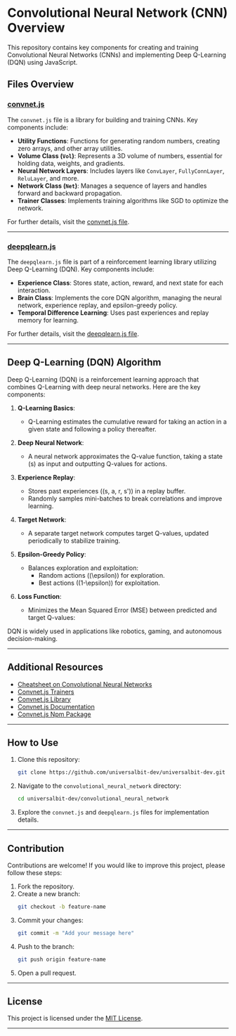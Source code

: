 # Convolutional Neural Network (CNN) Overview

This repository contains key components for creating and training Convolutional Neural Networks (CNNs) and implementing Deep Q-Learning (DQN) using JavaScript.

## Files Overview

### [convnet.js](https://github.com/universalbit-dev/universalbit-dev/blob/main/convolutional_neural_network/convnet.js)

The `convnet.js` file is a library for building and training CNNs. Key components include:
- **Utility Functions**: Functions for generating random numbers, creating zero arrays, and other array utilities.
- **Volume Class (`Vol`)**: Represents a 3D volume of numbers, essential for holding data, weights, and gradients.
- **Neural Network Layers**: Includes layers like `ConvLayer`, `FullyConnLayer`, `ReluLayer`, and more.
- **Network Class (`Net`)**: Manages a sequence of layers and handles forward and backward propagation.
- **Trainer Classes**: Implements training algorithms like SGD to optimize the network.

For further details, visit the [convnet.js file](https://github.com/universalbit-dev/universalbit-dev/blob/main/convolutional_neural_network/convnet.js).

---

### [deepqlearn.js](https://github.com/universalbit-dev/universalbit-dev/blob/main/convolutional_neural_network/deepqlearn.js)

The `deepqlearn.js` file is part of a reinforcement learning library utilizing Deep Q-Learning (DQN). Key components include:
- **Experience Class**: Stores state, action, reward, and next state for each interaction.
- **Brain Class**: Implements the core DQN algorithm, managing the neural network, experience replay, and epsilon-greedy policy.
- **Temporal Difference Learning**: Uses past experiences and replay memory for learning.

For further details, visit the [deepqlearn.js file](https://github.com/universalbit-dev/universalbit-dev/blob/main/convolutional_neural_network/deepqlearn.js).

---

## Deep Q-Learning (DQN) Algorithm

Deep Q-Learning (DQN) is a reinforcement learning approach that combines Q-Learning with deep neural networks. Here are the key components:

1. **Q-Learning Basics**:
   - Q-Learning estimates the cumulative reward for taking an action in a given state and following a policy thereafter.

2. **Deep Neural Network**:
   - A neural network approximates the Q-value function, taking a state \(s\) as input and outputting Q-values for actions.

3. **Experience Replay**:
   - Stores past experiences \((s, a, r, s')\) in a replay buffer.
   - Randomly samples mini-batches to break correlations and improve learning.

4. **Target Network**:
   - A separate target network computes target Q-values, updated periodically to stabilize training.

5. **Epsilon-Greedy Policy**:
   - Balances exploration and exploitation:
     - Random actions (\(\epsilon\)) for exploration.
     - Best actions (\(1-\epsilon\)) for exploitation.

6. **Loss Function**:
   - Minimizes the Mean Squared Error (MSE) between predicted and target Q-values:
   
DQN is widely used in applications like robotics, gaming, and autonomous decision-making.

---

## Additional Resources

- [Cheatsheet on Convolutional Neural Networks](https://stanford.edu/~shervine/teaching/cs-230/cheatsheet-convolutional-neural-networks)
- [Convnet.js Trainers](https://cs.stanford.edu/people/karpathy/convnetjs/demo/trainers.html)
- [Convnet.js Library](https://cs.stanford.edu/people/karpathy/convnetjs/)
- [Convnet.js Documentation](https://cs.stanford.edu/people/karpathy/convnetjs/docs.html)
- [Convnet.js Npm Package](https://www.npmjs.com/package/convnet)

---

## How to Use

1. Clone this repository:
   ```bash
   git clone https://github.com/universalbit-dev/universalbit-dev.git
   ```

2. Navigate to the `convolutional_neural_network` directory:
   ```bash
   cd universalbit-dev/convolutional_neural_network
   ```

3. Explore the `convnet.js` and `deepqlearn.js` files for implementation details.

---

## Contribution

Contributions are welcome! If you would like to improve this project, please follow these steps:
1. Fork the repository.
2. Create a new branch:
   ```bash
   git checkout -b feature-name
   ```
3. Commit your changes:
   ```bash
   git commit -m "Add your message here"
   ```
4. Push to the branch:
   ```bash
   git push origin feature-name
   ```
5. Open a pull request.

---

## License

This project is licensed under the [MIT License](https://opensource.org/licenses/MIT).

---
